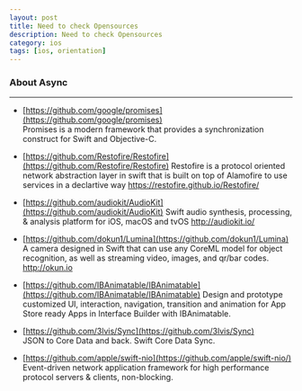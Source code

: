 ```yaml
---
layout: post
title: Need to check Opensources
description: Need to check Opensources
category: ios
tags: [ios, orientation]
---
```


### About Async
-----

* [https://github.com/google/promises](https://github.com/google/promises)  
  Promises is a modern framework that provides a synchronization construct for Swift and Objective-C.

* [https://github.com/Restofire/Restofire](https://github.com/Restofire/Restofire)
  Restofire is a protocol oriented network abstraction layer in swift that is built on top of Alamofire to use services in a declartive way https://restofire.github.io/Restofire/

* [https://github.com/audiokit/AudioKit](https://github.com/audiokit/AudioKit)
  Swift audio synthesis, processing, & analysis platform for iOS, macOS and tvOS http://audiokit.io/

* [https://github.com/dokun1/Lumina](https://github.com/dokun1/Lumina)
  A camera designed in Swift that can use any CoreML model for object recognition, as well as streaming video, images, and qr/bar codes. http://okun.io

* [https://github.com/IBAnimatable/IBAnimatable](https://github.com/IBAnimatable/IBAnimatable)
  Design and prototype customized UI, interaction, navigation, transition and animation for App Store ready Apps in Interface Builder with IBAnimatable.

* [https://github.com/3lvis/Sync](https://github.com/3lvis/Sync)  
  JSON to Core Data and back. Swift Core Data Sync.

* [https://github.com/apple/swift-nio](https://github.com/apple/swift-nio/)
  Event-driven network application framework for high performance protocol servers & clients, non-blocking.
